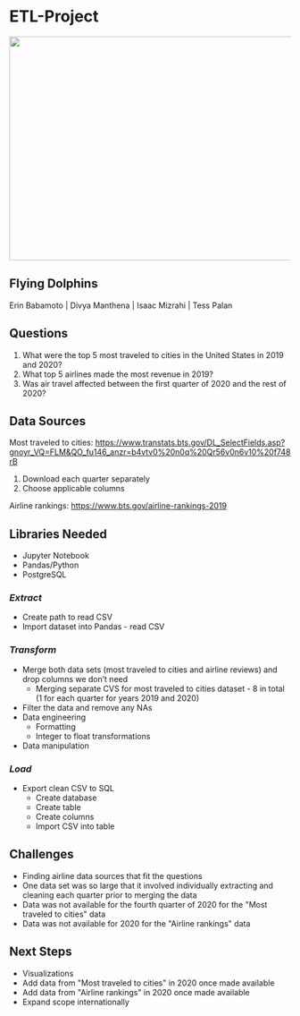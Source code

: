 # ETL-Project

<img src="https://github.com/TessPalan/ETL-Project-Airlines/blob/main/airplane-flying-around-world.png" width="580" height="400">

## Flying Dolphins
Erin Babamoto | Divya Manthena | Isaac Mizrahi | Tess Palan

## Questions
1. What were the top 5 most traveled to cities in the United States in 2019 and 2020?
2. What top 5 airlines made the most revenue in 2019?
3. Was air travel affected between the first quarter of 2020 and the rest of 2020?

## Data Sources

Most traveled to cities:
https://www.transtats.bts.gov/DL_SelectFields.asp?gnoyr_VQ=FLM&QO_fu146_anzr=b4vtv0%20n0q%20Qr56v0n6v10%20f748rB

1. Download each quarter separately
2. Choose applicable columns

Airline rankings:
https://www.bts.gov/airline-rankings-2019

## Libraries Needed
- Jupyter Notebook
- Pandas/Python
- PostgreSQL

### *Extract*
- Create path to read CSV
- Import dataset into Pandas - read CSV

### *Transform*
- Merge both data sets (most traveled to cities and airline reviews) and drop columns we don’t need
  - Merging separate CVS for most traveled to cities dataset - 8 in total (1 for each quarter for years 2019 and 2020)
- Filter the data and remove any NAs
- Data engineering
  - Formatting
  - Integer to float transformations
- Data manipulation

### *Load*
- Export clean CSV to SQL
  - Create database
  - Create table
  - Create columns
  - Import CSV into table

## Challenges
- Finding airline data sources that fit the questions
- One data set was so large that it involved individually extracting and cleaning each quarter prior to merging the data
- Data was not available for the fourth quarter of 2020 for the "Most traveled to cities" data
- Data was not available for 2020 for the "Airline rankings" data

## Next Steps
- Visualizations
- Add data from "Most traveled to cities" in 2020 once made available
- Add data from "Airline rankings" in 2020 once made available
- Expand scope internationally
